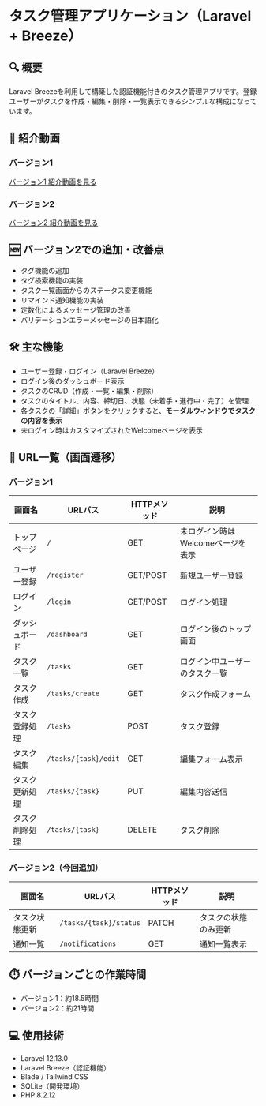 # タスク管理アプリケーション（Laravel + Breeze）

## 🔍 概要
Laravel Breezeを利用して構築した認証機能付きのタスク管理アプリです。登録ユーザーがタスクを作成・編集・削除・一覧表示できるシンプルな構成になっています。

## 🎥 紹介動画

### バージョン1  
[バージョン1 紹介動画を見る](https://drive.google.com/file/d/1CtBdKjkc4-lX7jzqSAKUaG1JPhdPYR1k/view?usp=drive_link)

### バージョン2  
[バージョン2 紹介動画を見る](https://drive.google.com/file/d/1yv4PnZsEt-BIBWR_gV3wIvrqVSH_laLV/view?usp=drive_link)

## 🆕 バージョン2での追加・改善点
- タグ機能の追加
- タグ検索機能の実装
- タスク一覧画面からのステータス変更機能
- リマインド通知機能の実装
- 定数化によるメッセージ管理の改善
- バリデーションエラーメッセージの日本語化

## 🛠️ 主な機能
- ユーザー登録・ログイン（Laravel Breeze）
- ログイン後のダッシュボード表示
- タスクのCRUD（作成・一覧・編集・削除）
- タスクのタイトル、内容、締切日、状態（未着手・進行中・完了）を管理
- 各タスクの「詳細」ボタンをクリックすると、**モーダルウィンドウでタスクの内容を表示**
- 未ログイン時はカスタマイズされたWelcomeページを表示

## 🔗 URL一覧（画面遷移）

### バージョン1

| 画面名           | URLパス                   | HTTPメソッド | 説明                           |
|------------------|---------------------------|--------------|--------------------------------|
| トップページ       | `/`                       | GET          | 未ログイン時はWelcomeページを表示 |
| ユーザー登録       | `/register`               | GET/POST     | 新規ユーザー登録                |
| ログイン           | `/login`                  | GET/POST     | ログイン処理                    |
| ダッシュボード     | `/dashboard`              | GET          | ログイン後のトップ画面          |
| タスク一覧         | `/tasks`                  | GET          | ログイン中ユーザーのタスク一覧  |
| タスク作成         | `/tasks/create`           | GET          | タスク作成フォーム              |
| タスク登録処理     | `/tasks`                  | POST         | タスク登録                    |
| タスク編集         | `/tasks/{task}/edit`      | GET          | 編集フォーム表示                |
| タスク更新処理     | `/tasks/{task}`           | PUT          | 編集内容送信                  |
| タスク削除処理     | `/tasks/{task}`           | DELETE       | タスク削除                    |

### バージョン2（今回追加）

| 画面名             | URLパス                     | HTTPメソッド | 説明                       |
|--------------------|-----------------------------|--------------|----------------------------|
| タスク状態更新       | `/tasks/{task}/status`      | PATCH        | タスクの状態のみ更新       |
| 通知一覧             | `/notifications`            | GET          | 通知一覧表示               |


## ⏱️ バージョンごとの作業時間
- バージョン1：約18.5時間
- バージョン2：約21時間


## 💻 使用技術
- Laravel 12.13.0
- Laravel Breeze（認証機能）
- Blade / Tailwind CSS
- SQLite（開発環境）
- PHP 8.2.12